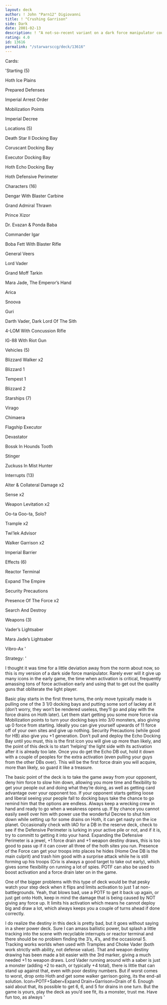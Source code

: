 ```yaml
---
layout: deck
author: ! John "Parn12" Digiovanni
title: ! "Crushing Garrison"
side: Dark
date: 2001-02-13
description: ! "A not-so-recent variant on a dark force manipulator coupled with heavy power enough to crush just about anything."
rating: 4.0
id: 13616
permalink: "/starwarsccg/deck/13616"
---
```

Cards: 

'Starting (5)

Hoth Ice Plains

Prepared Defenses

Imperial Arrest Order

Mobilization Points

Imperial Decree


Locations (5)

Death Star II Docking Bay

Coruscant Docking Bay

Executor Docking Bay

Hoth Echo Docking Bay

Hoth Defensive Perimeter


Characters (16)

Dengar With Blaster Carbine

Grand Admiral Thrawn

Prince Xizor

Dr. Evazan & Ponda Baba

Commander Igar

Boba Fett With Blaster Rifle

General Veers

Lord Vader

Grand Moff Tarkin

Mara Jade, The Emperor’s Hand

Arica

Snoova

Guri

Darth Vader, Dark Lord Of The Sith

4-LOM With Concussion Rifle

IG-88 With Riot Gun


Vehicles (5)

Blizzard Walker x2

Blizzard 1

Tempest 1

Blizzard 2


Starships (7)

Virago

Chimaera

Flagship Executor

Devastator

Bossk In Hounds Tooth

Stinger

Zuckuss In Mist Hunter


Interrupts (13)

Alter & Collateral Damage x2

Sense x2

Weapon Levitation x2

Oo-ta Goo-ta, Solo?

Trample x2

Twi’lek Advisor

Walker Garrison x2

Imperial Barrier


Effects (6)

Reactor Terminal

Expand The Empire

Security Precautions

Presence Of The Force x2

Search And Destroy


Weapons (3)

Vader’s Lightsaber

Mara Jade’s Lightsaber

Vibro-Ax '

Strategy: '

I thought it was time for a little deviation away from the norm about now, so this is my version of a dark side force manipulator.  Rarely ever will it give up many icons in the early game, the time when activation is critical, frequently amassing tons of force activation early and using that to get out the quality guns that obliterate the light player.


Basic play starts in the first three turns, the only move typically made is pulling one of the 3 1/0 docking bays and putting some sort of lackey at it (don’t worry, they won’t be rendered useless, they’ll go and play with the force drains on Hoth later).  Let them start getting you some more force via Mobilization points to turn your docking bays into 3/0 monsters, also giving up 0 force from starting.  Ideally you can give yourself upwards of 11 force off of your own sites and give up nothing.  Security Precautions (while good for HB) also give you +1 generation.  Don’t pull and deploy the Echo Docking Bay until you must, this is the first icon you will give up more than likely, and the point of this deck is to start ’helping’ the light side with its activation after it is already too late.  Once you do get the Echo DB out, hold it down with a couple of peoples for the extra activation (even pulling your guys from the other DBs over).  This will be the first force drain you will acquire, more than likely, so guard it like a treasure.


The basic point of the deck is to take the game away from your opponent, deny him force to slow him down, allowing you more time and flexibility to get your people out and doing what they’re doing, as well as getting card advantage over your opponent too.  If your opponent starts getting loose and liberal seeing your people fall to docking bays take the chance to go remind him that the options are endless.  Always keep a wrecking crew in hand and ready to go when a weakness opens up.  If by chance you cannot easily swell over him with power use the wonderful Decree to shut him down while setting up for some drains on Hoth, it can get nasty on the ice planet.  Occasionally check with IAO for a DB in the reserve deck, check to see if the Defensive Perimeter is lurking in your active pile or not, and if it is, try to committ to getting it into your hand.  Expanding the Defensive Perimeter is a jewel, +1 force drain and +1 weapon destiny draws, this is too good to pass up if it can cover all three of the hoth sites you run.  Presence of the Force can get your troops into places he hides (Home One DB is the main culprit) and trash him good with a surprise attack while he is still forming up his troops (Crix is always a good target to take out early), which gives some flexibility on running a lot of spies.  POTF can also be used to boost activation and a force drain later on in the game.


One of the bigger problems with this type of deck would be that pesky watch your step deck when it flips and limits activation to just 1 at non-battlegrounds.  Yeah, that blows bad, use a POTF to get it back up again, or just get onto Hoth, keep in mind the damage that is being caused by NOT giving any force up.  It limits his activation which means he cannot deploy big and draw a lot, which always keeps you a couple of turns ahead if done correctly.


I do realize the destiny in this deck is pretty bad, but it goes without saying in a sheer power deck.  Sure I can amass ballistic power, but splash a little tracking into the scene with recyclable interrupts or reactor terminal and there should be no problem finding the 3’s, 4’s, and the occasional 5.  Tracking works worlds when used with Tramples and Choke Vader (both work strictly with ability, not defense value).  That and weapon destiny drawing has been made a bit easier with the 3rd marker, giving a much needed +1 to weapon draws.  Lord Vader running around with a saber is just a monster (adding +2 to each, or typically +4 total), there is little that can stand up against that, even with poor destiny numbers.  But if worst comes to worst, drop onto Hoth and get some walker garrison going, its the end-all solution.  Icon+POTF+Saber+Expand Drain+Garrison=Drain of 6.  Enough said about that, its possible to get 6, 6, and 5 for drains in one turn.  But the game is yours, play the deck as you’d see fit, its a monster, trust me.  Have fun too, as always '
